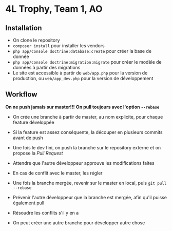 4L Trophy, Team 1, AO
=====================

## Installation
 
* On clone le repository
* `composer install` pour installer les vendors
* `php app/console doctrine:database:create` pour créer la base de donnée
* `php app/console doctrine:migration:migrate` pour créer le modèle de données à partir des migrations
* Le site est accessible à partir de `web/app.php` pour la version de production, ou `web/app_dev.php` pour la version de développement

## Workflow
**On ne push jamais sur master!!!**
**On pull toujours avec l'option `--rebase`**

* On crée une branche à partir de master, au nom explicite, pour chaque feature développée
* Si la feature est assez conséquente, la découper en plusieurs commits avant de push
* Une fois le dev fini, on push la branche sur le repository externe et on propose la *Pull Request*
* Attendre que l'autre développeur approuve les modifications faites
* En cas de conflit avec le master, les régler

* Une fois la branche mergée, revenir sur le master en local, puis `git pull --rebase`
* Prévenir l'autre développeur que la branche est mergée, afin qu'il puisse également pull
* Résoudre les conflits s'il y en a
* On peut créer une autre branche pour développer autre chose
